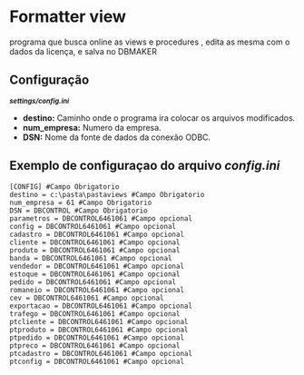 Formatter view
=========================
<p>
    programa que busca online as views e procedures , edita as mesma com o dados da licença, e salva no DBMAKER
</p>
    
 <h2>Configuração</h2>
 <p>
    <b><small><i>settings/config.ini</i></small></b>
    <ul>
        <li><b>destino:</b> Caminho onde o programa ira colocar os arquivos modificados. </li>
        <li><b>num_empresa:</b> Numero da empresa. </li>
        <li><b>DSN:</b> Nome da fonte de dados da conexão ODBC. </li>
    </ul> 
 </p>
 
 Exemplo de configuraçao do arquivo ***config.ini***
 --------
 
    [CONFIG] #Campo Obrigatorio 
    destino = c:\pasta\pastaviews #Campo Obrigatorio
    num_empresa = 61 #Campo Obrigatorio
    DSN = DBCONTROL #Campo Obrigatorio
    parametros = DBCONTROL6461061 #Campo opcional
    config = DBCONTROL6461061 #Campo opcional
    cadastro = DBCONTROL6461061 #Campo opcional
    cliente = DBCONTROL6461061 #Campo opcional
    produto = DBCONTROL6461061 #Campo opcional
    banda = DBCONTROL6461061 #Campo opcional
    vendedor = DBCONTROL6461061 #Campo opcional
    estoque = DBCONTROL6461061 #Campo opcional
    pedido = DBCONTROL6461061 #Campo opcional
    romaneio = DBCONTROL6461061 #Campo opcional
    cev = DBCONTROL6461061 #Campo opcional
    exportacao = DBCONTROL6461061 #Campo opcional
    trafego = DBCONTROL6461061 #Campo opcional
    ptcliente = DBCONTROL6461061 #Campo opcional
    ptproduto = DBCONTROL6461061 #Campo opcional
    ptpedido = DBCONTROL6461061 #Campo opcional
    ptpreco = DBCONTROL6461061 #Campo opcional
    ptcadastro = DBCONTROL6461061 #Campo opcional
    ptconfig = DBCONTROL6461061 #Campo opcional
 
